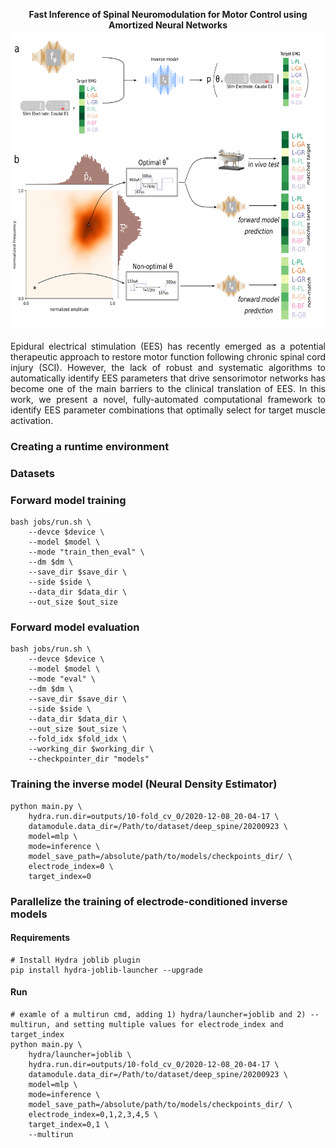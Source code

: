 <p align="center">
<b> Fast Inference of Spinal Neuromodulation for Motor Control using Amortized Neural Networks </b>
<img src="thumbnail.png" width="640" height="480">
</p>
<p align="justify">
Epidural electrical stimulation (EES) has recently emerged as a potential therapeutic approach to restore motor function following chronic spinal cord injury (SCI). However, the lack of robust and systematic algorithms to automatically identify EES parameters that drive sensorimotor networks has become one of the main barriers to the clinical translation of EES. In this work, we present a novel, fully-automated computational framework to identify EES parameter combinations that optimally select for target muscle activation.
</p>

### Creating a runtime environment
### Datasets

### Forward model training
```
bash jobs/run.sh \
    --devce $device \
    --model $model \
    --mode "train_then_eval" \
    --dm $dm \
    --save_dir $save_dir \
    --side $side \
    --data_dir $data_dir \
    --out_size $out_size
```
### Forward model evaluation
```
bash jobs/run.sh \
    --devce $device \
    --model $model \
    --mode "eval" \
    --dm $dm \
    --save_dir $save_dir \
    --side $side \
    --data_dir $data_dir \
    --out_size $out_size \
    --fold_idx $fold_idx \
    --working_dir $working_dir \
    --checkpointer_dir "models"
```

### Training the inverse model (Neural Density Estimator)
```
python main.py \
    hydra.run.dir=outputs/10-fold_cv_0/2020-12-08_20-04-17 \
    datamodule.data_dir=/Path/to/dataset/deep_spine/20200923 \
    model=mlp \
    mode=inference \
    model_save_path=/absolute/path/to/models/checkpoints_dir/ \
    electrode_index=0 \
    target_index=0
```
### Parallelize the training of electrode-conditioned inverse models
#### Requirements
```
# Install Hydra joblib plugin
pip install hydra-joblib-launcher --upgrade
```
#### Run
```
# examle of a multirun cmd, adding 1) hydra/launcher=joblib and 2) --multirun, and setting multiple values for electrode_index and target_index
python main.py \
    hydra/launcher=joblib \
    hydra.run.dir=outputs/10-fold_cv_0/2020-12-08_20-04-17 \
    datamodule.data_dir=/Path/to/dataset/deep_spine/20200923 \
    model=mlp \
    mode=inference \
    model_save_path=/absolute/path/to/models/checkpoints_dir/ \
    electrode_index=0,1,2,3,4,5 \
    target_index=0,1 \
    --multirun
```
